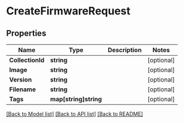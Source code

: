 # CreateFirmwareRequest

## Properties

Name | Type | Description | Notes
------------ | ------------- | ------------- | -------------
**CollectionId** | **string** |  | [optional] 
**Image** | **string** |  | [optional] 
**Version** | **string** |  | [optional] 
**Filename** | **string** |  | [optional] 
**Tags** | **map[string]string** |  | [optional] 

[[Back to Model list]](../README.md#documentation-for-models) [[Back to API list]](../README.md#documentation-for-api-endpoints) [[Back to README]](../README.md)


